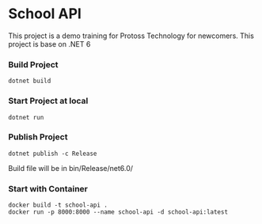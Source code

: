 # School API

This project is a demo training for Protoss Technology for newcomers.
This project is base on .NET 6

### Build Project
```shell
dotnet build
```

### Start Project at local
```shell
dotnet run
```

### Publish Project
```shell
dotnet publish -c Release
```
Build file will be in bin/Release/net6.0/

### Start with Container
```shell
docker build -t school-api .
docker run -p 8000:8000 --name school-api -d school-api:latest
```